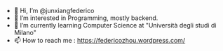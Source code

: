 - 👋 Hi, I’m @junxiangfederico
- 👀 I’m interested in Programming, mostly backend.
- 🌱 I’m currently learning Computer Science at "Università degli studi di Milano"
- 📫 How to reach me : https://federicozhou.wordpress.com/

<!---
junxiangfederico/junxiangfederico is a ✨ special ✨ repository because its `README.md` (this file) appears on your GitHub profile.
You can click the Preview link to take a look at your changes.
--->
